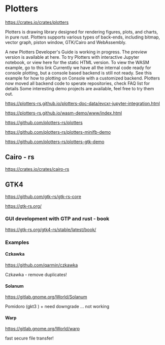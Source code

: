 # Plotters

https://crates.io/crates/plotters


Plotters is drawing library designed for rendering figures, plots, and charts, in pure rust. Plotters supports various types of back-ends, including bitmap, vector graph, piston window, GTK/Cairo and WebAssembly.

A new Plotters Developer's Guide is working in progress. The preview version is available at here.
To try Plotters with interactive Jupyter notebook, or view here for the static HTML version.
To view the WASM example, go to this link
Currently we have all the internal code ready for console plotting, but a console based backend is still not ready. See this example for how to plotting on Console with a customized backend.
Plotters now moved all backend code to sperate repositories, check FAQ list for details
Some interesting demo projects are available, feel free to try them out.


https://plotters-rs.github.io/plotters-doc-data/evcxr-jupyter-integration.html

https://plotters-rs.github.io/wasm-demo/www/index.html


https://github.com/plotters-rs/plotters





https://github.com/plotters-rs/plotters-minifb-demo


https://github.com/plotters-rs/plotters-gtk-demo







## Cairo - rs 

https://crates.io/crates/cairo-rs


## GTK4

https://github.com/gtk-rs/gtk-rs-core

https://gtk-rs.org/


### GUI development with GTP and rust - book

https://gtk-rs.org/gtk4-rs/stable/latest/book/



### Examples


#### Czkawka

https://github.com/qarmin/czkawka

Czkawka - remove duplicates!



#### Solanum

https://gitlab.gnome.org/World/Solanum

Pomidoro (gkt3 ) + need downgrade ... not working

#### Warp

https://gitlab.gnome.org/World/warp

fast secure file transfer!






